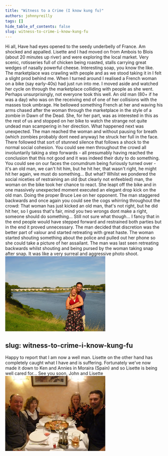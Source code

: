 ```yaml
---
title: "Witness to a Crime (I know kung fu)"
authors: johnnyreilly
tags: []
hide_table_of_contents: false
slug: witness-to-crime-i-know-kung-fu
---
```

Hi all, Have had eyes opened to the seedy underbelly of France. Am shocked and appalled. Lisette and I had moved on from Ambois to Blois (about 20 minutes up river) and were exploring the local market. Very scenic, rotisseries full of chicken being roasted, stalls carrying great wedges of nasally powerful cheese. Interesting soap, you know the like. The marketplace was crawling with people and as we stood taking it in I felt a slight prod behind me. When I turned around I realised a French woman on a bike (say early-40s) had just run into me. I moved aside and watched her cycle on through the marketplace colliding with people as she went. Perhaps unsurprisingly, not everyone took this well. An old man (80+ if he was a day) who was on the receiving end of one of her collisions with the masses took umbrage. He bellowed something French at her and waving his arms chased after the woman through the marketplace in the style of a zombie in Dawn of the Dead. She, for her part, was as interested in this as the rest of us and stopped on her bike to watch the strange not quite undead man scampering in her direction. What happened next was unexpected. The man reached the woman and without pausing for breath (which zombies probably dont need anyway) he struck her full in the face. There followed that sort of stunned silence that follows a shock to the normal social cohesion. You could see men throughout the crowd all involuntarily taking a step forwards - all presumably having reached the conclusion that this not good and it was indeed their duty to do something. You could see on our faces the conumdrum being furiously turned over - it's an old man, we can't hit him, but he hit her, that wasn't right, he might hit her again, we must do something... But what? Whilst we pondered the social niceties of restraining an old (but clearly not enfeebled) man, the woman on the bike took her chance to react. She leapt off the bike and in one massively unexpected moment executed an elegant drop kick on the old man. Doing the proper Bruce Lee on her opponent. The man staggered backwards and once again you could see the cogs whirring throughout the crowd: That woman has just kicked an old man, that's not right, but he did hit her, so I guess that's fair, mind you two wrongs dont make a right, someone should do something... Still not sure what though... I fancy that in the end people would have stepped forward and restrained both parties but in the end it proved unnecessary. The man decided that discretion was the better part of valour and started retreating with great haste. The woman started shouting something about the police and pulled out her phone so she could take a picture of her assailant. The man was last seen retreating backwards whilst shouting and being pursed by the woman taking snap after snap. It was like a very surreal and aggressive photo shoot. ![](P1020161.JPG)

slug: witness-to-crime-i-know-kung-fu
---

 Happy to report that I am now a well man. Lisette on the other hand has completely caught what I have and is suffering. Fortunately we've now made it down to Ken and Annies in Moraira (Spain) and so Lisette is being well cared for... See you soon, John and Lisette ![](P1020181.JPG)


